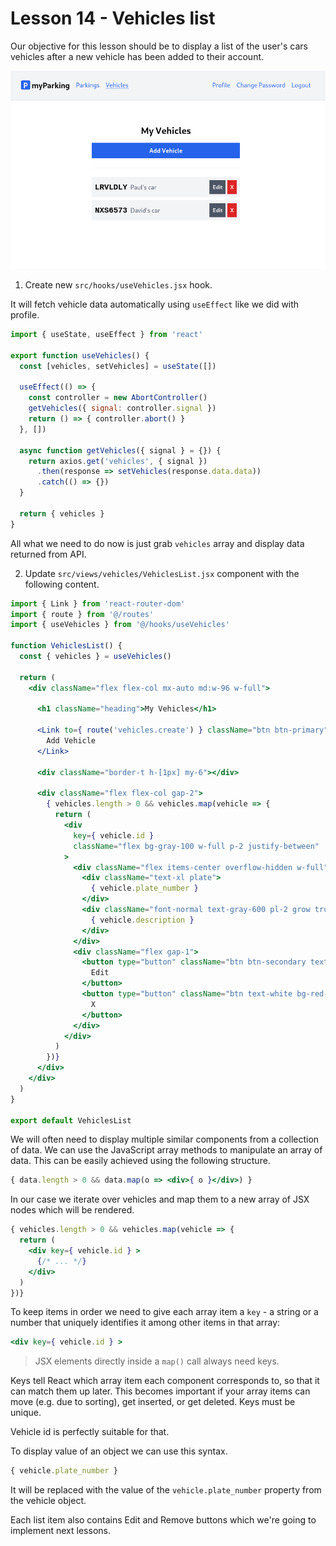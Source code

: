 # Lesson 14 - Vehicles list

Our objective for this lesson should be to display a list of the user's cars vehicles after a new vehicle has been added to their account.

![Vehicles list](assets/vehicles-list.png)

1. Create new `src/hooks/useVehicles.jsx` hook.

It will fetch vehicle data automatically using `useEffect` like we did with profile.

```jsx
import { useState, useEffect } from 'react'

export function useVehicles() {
  const [vehicles, setVehicles] = useState([])

  useEffect(() => {
    const controller = new AbortController()
    getVehicles({ signal: controller.signal })
    return () => { controller.abort() }
  }, [])

  async function getVehicles({ signal } = {}) {
    return axios.get('vehicles', { signal })
      .then(response => setVehicles(response.data.data))
      .catch(() => {})
  }

  return { vehicles }
}
```

All what we need to do now is just grab `vehicles` array and display data returned from API.

2. Update `src/views/vehicles/VehiclesList.jsx` component with the following content.

```jsx
import { Link } from 'react-router-dom'
import { route } from '@/routes'
import { useVehicles } from '@/hooks/useVehicles'

function VehiclesList() {
  const { vehicles } = useVehicles()

  return (
    <div className="flex flex-col mx-auto md:w-96 w-full">

      <h1 className="heading">My Vehicles</h1>

      <Link to={ route('vehicles.create') } className="btn btn-primary">
        Add Vehicle
      </Link>

      <div className="border-t h-[1px] my-6"></div>

      <div className="flex flex-col gap-2">
        { vehicles.length > 0 && vehicles.map(vehicle => {
          return (
            <div
              key={ vehicle.id }
              className="flex bg-gray-100 w-full p-2 justify-between"
            >
              <div className="flex items-center overflow-hidden w-full">
                <div className="text-xl plate">
                  { vehicle.plate_number }
                </div>
                <div className="font-normal text-gray-600 pl-2 grow truncate">
                  { vehicle.description }
                </div>
              </div>
              <div className="flex gap-1">
                <button type="button" className="btn btn-secondary text-sm">
                  Edit
                </button>
                <button type="button" className="btn text-white bg-red-600 hover:bg-red-500 text-sm">
                  X
                </button>
              </div>
            </div>
          )
        })}
      </div>
    </div>
  )
}

export default VehiclesList
```

We will often need to display multiple similar components from a collection of data. We can use the JavaScript array methods to manipulate an array of data. This can be easily achieved using the following structure.

```jsx
{ data.length > 0 && data.map(o => <div>{ o }</div>) }
```

In our case we iterate over vehicles and map them to a new array of JSX nodes which will be rendered.

```jsx
{ vehicles.length > 0 && vehicles.map(vehicle => {
  return (
    <div key={ vehicle.id } >
      {/* ... */}
    </div>
  )
})}
```

To keep items in order we need to give each array item a `key` - a string or a number that uniquely identifies it among other items in that array:

```jsx
<div key={ vehicle.id } >
```

> JSX elements directly inside a `map()` call always need keys.

Keys tell React which array item each component corresponds to, so that it can match them up later. This becomes important if your array items can move (e.g. due to sorting), get inserted, or get deleted. Keys must be unique.

Vehicle id is perfectly suitable for that.

To display value of an object we can use this syntax.

```jsx
{ vehicle.plate_number }
```

It will be replaced with the value of the `vehicle.plate_number` property from the vehicle object.

Each list item also contains Edit and Remove buttons which we're going to implement next lessons.
